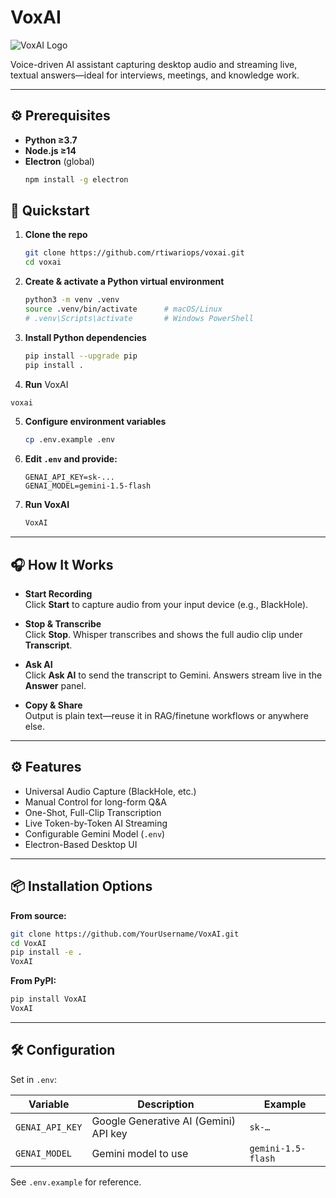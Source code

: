 # VoxAI

![VoxAI Logo](https://raw.githubusercontent.com/rtiwariops/voxai/main/assets/logo-512.png)

Voice-driven AI assistant capturing desktop audio and streaming live, textual answers—ideal for interviews, meetings, and knowledge work.

---

## ⚙️ Prerequisites

- **Python ≥3.7**  
- **Node.js ≥14**  
- **Electron** (global)  
  ```bash
  npm install -g electron

## 🚀 Quickstart

1. **Clone the repo**  
   ```bash
   git clone https://github.com/rtiwariops/voxai.git
   cd voxai


2. **Create & activate a Python virtual environment**  
   ```bash
   python3 -m venv .venv
   source .venv/bin/activate      # macOS/Linux
   # .venv\Scripts\activate       # Windows PowerShell
   ```

3. **Install Python dependencies**  
   ```bash
   pip install --upgrade pip
   pip install .
   ```

4.  **Run** VoxAI
   ```bash
   voxai
   ```

5. **Configure environment variables**  
   ```bash
   cp .env.example .env
   ```

6. **Edit `.env` and provide:**
   ```env
   GENAI_API_KEY=sk-...
   GENAI_MODEL=gemini-1.5-flash
   ```

7. **Run VoxAI**  
   ```bash
   VoxAI
   ```

---

## 🎧 How It Works

- **Start Recording**  
  Click **Start** to capture audio from your input device (e.g., BlackHole).

- **Stop & Transcribe**  
  Click **Stop**. Whisper transcribes and shows the full audio clip under **Transcript**.

- **Ask AI**  
  Click **Ask AI** to send the transcript to Gemini. Answers stream live in the **Answer** panel.

- **Copy & Share**  
  Output is plain text—reuse it in RAG/finetune workflows or anywhere else.

---

## ⚙️ Features

- Universal Audio Capture (BlackHole, etc.)
- Manual Control for long-form Q&A
- One-Shot, Full-Clip Transcription
- Live Token-by-Token AI Streaming
- Configurable Gemini Model (`.env`)
- Electron-Based Desktop UI

---

## 📦 Installation Options

**From source:**
```bash
git clone https://github.com/YourUsername/VoxAI.git
cd VoxAI
pip install -e .
VoxAI
```

**From PyPI:**
```bash
pip install VoxAI
VoxAI
```

---

## 🛠 Configuration

Set in `.env`:

| Variable        | Description                                | Example             |
|-----------------|--------------------------------------------|---------------------|
| `GENAI_API_KEY` | Google Generative AI (Gemini) API key      | `sk-…`              |
| `GENAI_MODEL`   | Gemini model to use                        | `gemini-1.5-flash`  |

See `.env.example` for reference.

